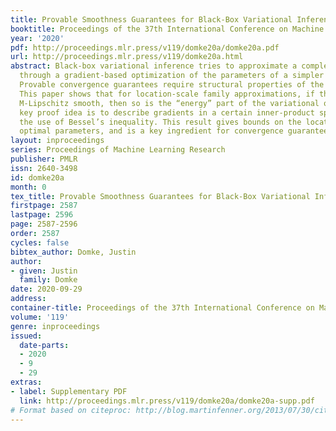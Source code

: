 ```yaml
---
title: Provable Smoothness Guarantees for Black-Box Variational Inference
booktitle: Proceedings of the 37th International Conference on Machine Learning
year: '2020'
pdf: http://proceedings.mlr.press/v119/domke20a/domke20a.pdf
url: http://proceedings.mlr.press/v119/domke20a.html
abstract: Black-box variational inference tries to approximate a complex target distribution
  through a gradient-based optimization of the parameters of a simpler distribution.
  Provable convergence guarantees require structural properties of the objective.
  This paper shows that for location-scale family approximations, if the target is
  M-Lipschitz smooth, then so is the “energy” part of the variational objective. The
  key proof idea is to describe gradients in a certain inner-product space, thus permitting
  the use of Bessel’s inequality. This result gives bounds on the location of the
  optimal parameters, and is a key ingredient for convergence guarantees.
layout: inproceedings
series: Proceedings of Machine Learning Research
publisher: PMLR
issn: 2640-3498
id: domke20a
month: 0
tex_title: Provable Smoothness Guarantees for Black-Box Variational Inference
firstpage: 2587
lastpage: 2596
page: 2587-2596
order: 2587
cycles: false
bibtex_author: Domke, Justin
author:
- given: Justin
  family: Domke
date: 2020-09-29
address: 
container-title: Proceedings of the 37th International Conference on Machine Learning
volume: '119'
genre: inproceedings
issued:
  date-parts:
  - 2020
  - 9
  - 29
extras:
- label: Supplementary PDF
  link: http://proceedings.mlr.press/v119/domke20a/domke20a-supp.pdf
# Format based on citeproc: http://blog.martinfenner.org/2013/07/30/citeproc-yaml-for-bibliographies/
---
```


